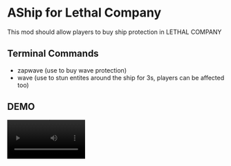 # AShip for Lethal Company
This mod should allow players to buy ship protection in LETHAL COMPANY

## Terminal Commands

- zapwave (use to buy wave protection)
- wave (use to stun entites around the ship for 3s, players can be affected too)

## DEMO

<video src='https://github.com/MrPatryk/AShip/blob/main/lethal.mp4' width=180/>

## TO-DO:
- 1 stun per round
- it should turn off light inside ship after using that
- replace model of gun to "lasers turret" kinda
